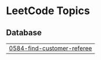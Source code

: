 

<!---LeetCode Topics Start-->
# LeetCode Topics
## Database
|  |
| ------- |
| [0584-find-customer-referee](https://github.com/solomon-2105/Leetcode-problems/tree/master/0584-find-customer-referee) |
<!---LeetCode Topics End-->